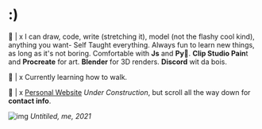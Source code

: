 # :)

💬 |  x I can draw, code, write (stretching it), model (not the flashy cool kind), anything you want- Self Taught everything. Always fun to learn new things, as long as it's not boring. Comfortable with **Js** and **Py**🐍. **Clip Studio Pain**t and **Procreate** for art. **Blender** for 3D renders. **Discord** wit da bois.

🍊 |  x Currently learning how to walk.

🔗 |  x [Personal Website](https://www.shokkunn.art/) _Under Construction_, but scroll all the way down for **contact info**.

![img](https://cdnb.artstation.com/p/assets/images/images/040/903/207/large/wai-hlaing-asset.jpg?1630211129)
_Untitiled, me, 2021_


